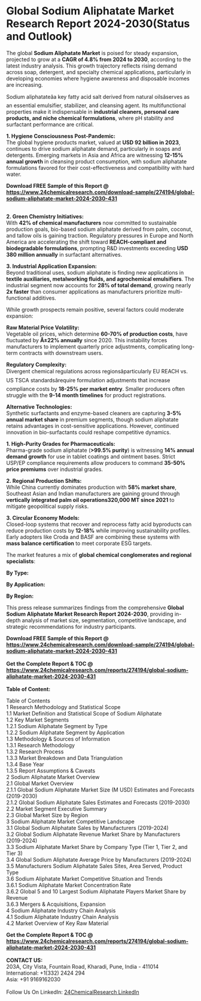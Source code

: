 <h1>Global Sodium Aliphatate Market Research Report 2024-2030(Status and Outlook)</h1><p>The global <strong>Sodium Aliphatate Market</strong> is poised for steady expansion, projected to grow at a <strong>CAGR of 4.8% from 2024 to 2030</strong>, according to the latest industry analysis. This growth trajectory reflects rising demand across soap, detergent, and specialty chemical applications, particularly in developing economies where hygiene awareness and disposable incomes are increasing.</p><p>Sodium aliphatateâa key fatty acid salt derived from natural oilsâserves as an essential emulsifier, stabilizer, and cleansing agent. Its multifunctional properties make it indispensable in <strong>industrial cleaners, personal care products, and niche chemical formulations</strong>, where pH stability and surfactant performance are critical.</p><p><strong>1. Hygiene Consciousness Post-Pandemic:</strong><br>
The global hygiene products market, valued at <strong>USD 92 billion in 2023</strong>, continues to drive sodium aliphatate demand, particularly in soaps and detergents. Emerging markets in Asia and Africa are witnessing <strong>12-15% annual growth</strong> in cleansing product consumption, with sodium aliphatate formulations favored for their cost-effectiveness and compatibility with hard water.</p><div><b>Download FREE Sample of this Report @ 
            <a href="https://www.24chemicalresearch.com/download-sample/274194/global-sodium-aliphatate-market-2024-2030-431">
            https://www.24chemicalresearch.com/download-sample/274194/global-sodium-aliphatate-market-2024-2030-431</a></b></div><br><p><strong>2. Green Chemistry Initiatives:</strong><br>
With <strong>42% of chemical manufacturers</strong> now committed to sustainable production goals, bio-based sodium aliphatate derived from palm, coconut, and tallow oils is gaining traction. Regulatory pressures in Europe and North America are accelerating the shift toward <strong>REACH-compliant and biodegradable formulations</strong>, prompting R&amp;D investments exceeding <strong>USD 380 million annually</strong> in surfactant alternatives.</p><p><strong>3. Industrial Application Expansion:</strong><br>
Beyond traditional uses, sodium aliphatate is finding new applications in <strong>textile auxiliaries, metalworking fluids, and agrochemical emulsifiers</strong>. The industrial segment now accounts for <strong>28% of total demand</strong>, growing nearly <strong>2x faster</strong> than consumer applications as manufacturers prioritize multi-functional additives.</p><p>While growth prospects remain positive, several factors could moderate expansion:</p><p><strong>Raw Material Price Volatility:</strong><br>
	Vegetable oil prices, which determine <strong>60-70% of production costs</strong>, have fluctuated by <strong>Â±22% annually</strong> since 2020. This instability forces manufacturers to implement quarterly price adjustments, complicating long-term contracts with downstream users.</p><p><strong>Regulatory Complexity:</strong><br>
	Divergent chemical regulations across regionsâparticularly EU REACH vs. US TSCA standardsârequire formulation adjustments that increase compliance costs by <strong>18-25% per market entry</strong>. Smaller producers often struggle with the <strong>9-14 month timelines</strong> for product registrations.</p><p><strong>Alternative Technologies:</strong><br>
	Synthetic surfactants and enzyme-based cleaners are capturing <strong>3-5% annual market share</strong> in premium segments, though sodium aliphatate retains advantages in cost-sensitive applications. However, continued innovation in bio-surfactants could reshape competitive dynamics.</p><p><strong>1. High-Purity Grades for Pharmaceuticals:</strong><br>
Pharma-grade sodium aliphatate (<strong>&gt;99.5% purity</strong>) is witnessing <strong>14% annual demand growth</strong> for use in tablet coatings and ointment bases. Strict USP/EP compliance requirements allow producers to command <strong>35-50% price premiums</strong> over industrial grades.</p><p><strong>2. Regional Production Shifts:</strong><br>
While China currently dominates production with <strong>58% market share</strong>, Southeast Asian and Indian manufacturers are gaining ground through <strong>vertically integrated palm oil operations320,000 MT since 2021</strong> to mitigate geopolitical supply risks.</p><p><strong>3. Circular Economy Models:</strong><br>
Closed-loop systems that recover and reprocess fatty acid byproducts can reduce production costs by <strong>12-18%</strong> while improving sustainability profiles. Early adopters like Croda and BASF are combining these systems with <strong>mass balance certification</strong> to meet corporate ESG targets.</p><p>The market features a mix of <strong>global chemical conglomerates and regional specialists</strong>:</p><p><strong>By Type:</strong></p><p><strong>By Application:</strong></p><p><strong>By Region:</strong></p><p>This press release summarizes findings from the comprehensive <strong>Global Sodium Aliphatate Market Research Report 2024-2030</strong>, providing in-depth analysis of market size, segmentation, competitive landscape, and strategic recommendations for industry participants.</p><div><b>Download FREE Sample of this Report @ 
            <a href="https://www.24chemicalresearch.com/download-sample/274194/global-sodium-aliphatate-market-2024-2030-431">
            https://www.24chemicalresearch.com/download-sample/274194/global-sodium-aliphatate-market-2024-2030-431</a></b></div><br><div><b>Get the Complete Report & TOC @ 
            <a href="https://www.24chemicalresearch.com/reports/274194/global-sodium-aliphatate-market-2024-2030-431">
            https://www.24chemicalresearch.com/reports/274194/global-sodium-aliphatate-market-2024-2030-431</a></b></div><br>
            <b>Table of Content:</b><p>Table of Contents<br />
1 Research Methodology and Statistical Scope<br />
1.1 Market Definition and Statistical Scope of Sodium Aliphatate<br />
1.2 Key Market Segments<br />
1.2.1 Sodium Aliphatate Segment by Type<br />
1.2.2 Sodium Aliphatate Segment by Application<br />
1.3 Methodology & Sources of Information<br />
1.3.1 Research Methodology<br />
1.3.2 Research Process<br />
1.3.3 Market Breakdown and Data Triangulation<br />
1.3.4 Base Year<br />
1.3.5 Report Assumptions & Caveats<br />
2 Sodium Aliphatate Market Overview<br />
2.1 Global Market Overview<br />
2.1.1 Global Sodium Aliphatate Market Size (M USD) Estimates and Forecasts (2019-2030)<br />
2.1.2 Global Sodium Aliphatate Sales Estimates and Forecasts (2019-2030)<br />
2.2 Market Segment Executive Summary<br />
2.3 Global Market Size by Region<br />
3 Sodium Aliphatate Market Competitive Landscape<br />
3.1 Global Sodium Aliphatate Sales by Manufacturers (2019-2024)<br />
3.2 Global Sodium Aliphatate Revenue Market Share by Manufacturers (2019-2024)<br />
3.3 Sodium Aliphatate Market Share by Company Type (Tier 1, Tier 2, and Tier 3)<br />
3.4 Global Sodium Aliphatate Average Price by Manufacturers (2019-2024)<br />
3.5 Manufacturers Sodium Aliphatate Sales Sites, Area Served, Product Type<br />
3.6 Sodium Aliphatate Market Competitive Situation and Trends<br />
3.6.1 Sodium Aliphatate Market Concentration Rate<br />
3.6.2 Global 5 and 10 Largest Sodium Aliphatate Players Market Share by Revenue<br />
3.6.3 Mergers & Acquisitions, Expansion<br />
4 Sodium Aliphatate Industry Chain Analysis<br />
4.1 Sodium Aliphatate Industry Chain Analysis<br />
4.2 Market Overview of Key Raw Material</p><div><b>Get the Complete Report & TOC @ 
            <a href="https://www.24chemicalresearch.com/reports/274194/global-sodium-aliphatate-market-2024-2030-431">
            https://www.24chemicalresearch.com/reports/274194/global-sodium-aliphatate-market-2024-2030-431</a></b></div><br><b>CONTACT US:</b><br>
            203A, City Vista, Fountain Road, Kharadi, Pune, India - 411014<br>
            International: +1(332) 2424 294<br>
            Asia: +91 9169162030 <br><br>
            Follow Us On LinkedIn: <a href="https://www.linkedin.com/company/24chemicalresearch/">24ChemicalResearch LinkedIn</a>